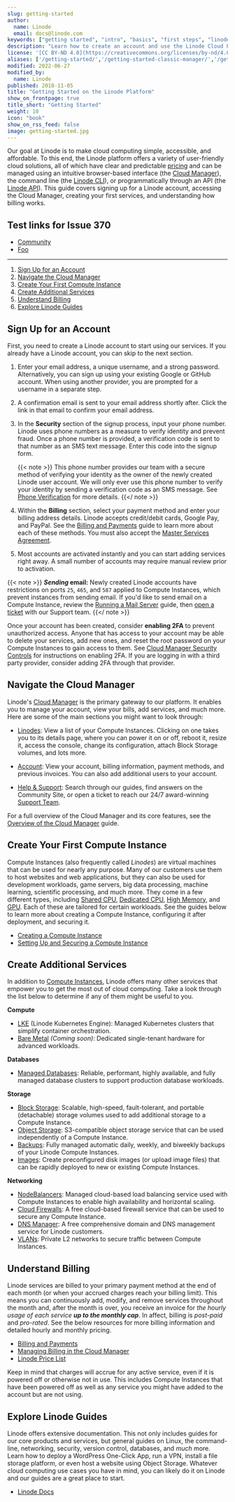 ```yaml
---
slug: getting-started
author:
  name: Linode
  email: docs@linode.com
keywords: ["getting started", "intro", "basics", "first steps", "linode platform"]
description: "Learn how to create an account and use the Linode Cloud Platform."
license: '[CC BY-ND 4.0](https://creativecommons.org/licenses/by-nd/4.0)'
aliases: ['/getting-started/','/getting-started-classic-manager/','/getting-started-new-manager/','/guides/get-started/','/guides/getting-started-with-linode/']
modified: 2022-06-27
modified_by:
  name: Linode
published: 2018-11-05
title: "Getting Started on the Linode Platform"
show_on_frontpage: true
title_short: "Getting Started"
weight: 10
icon: "book"
show_on_rss_feed: false
image: getting-started.jpg
---
```


Our goal at Linode is to make cloud computing simple, accessible, and affordable. To this end, the Linode platform offers a variety of user-friendly cloud solutions, all of which have clear and predictable [pricing](https://www.linode.com/pricing/) and can be managed using an intuitive browser-based interface (the [Cloud Manager](https://www.linode.com/products/cloud-manager/)), the command line (the [Linode CLI](https://www.linode.com/products/cli/)), or programmatically through an API (the [Linode API](https://www.linode.com/products/linode-api/)). This guide covers signing up for a Linode account, accessing the Cloud Manager, creating your first services, and understanding how billing works.


## Test links for Issue 370


* [Community](/docs/community/)
* [Foo](/docs/foo/)


---



1. [Sign Up for an Account](#sign-up-for-an-account)
1. [Navigate the Cloud Manager](#navigate-the-cloud-manager)
1. [Create Your First Compute Instance](#create-your-first-compute-instance)
1. [Create Additional Services](#create-additional-services)
1. [Understand Billing](#understand-billing)
1. [Explore Linode Guides](#explore-linode-guides)

## Sign Up for an Account

First, you need to create a Linode account to start using our services. If you already have a Linode account, you can skip to the next section.

1. Enter your email address, a unique username, and a strong password. Alternatively, you can sign up using your existing Google or GitHub account. When using another provider, you are prompted for a username in a separate step.

1. A confirmation email is sent to your email address shortly after. Click the link in that email to confirm your email address.

1. In the **Security** section of the signup process, input your phone number. Linode uses phone numbers as a measure to verify identity and prevent fraud. Once a phone number is provided, a verification code is sent to that number as an SMS text message. Enter this code into the signup form.

    {{< note >}}
This phone number provides our team with a secure method of verifying your identity as the owner of the newly created Linode user account. We will only ever use this phone number to verify your identity by sending a verification code as an SMS message. See [Phone Verification](/docs/guides/user-security-controls/#phone-verification) for more details.
{{</ note >}}

1. Within the **Billing** section, select your payment method and enter your billing address details. Linode accepts credit/debit cards, Google Pay, and PayPal. See the [Billing and Payments](/docs/guides/how-linode-billing-works/#payments) guide to learn more about each of these methods. You must also accept the [Master Services Agreement](https://www.linode.com/legal-msa/).

1. Most accounts are activated instantly and you can start adding services right away. A small number of accounts may require manual review prior to activation.

{{< note >}}
***Sending* email:** Newly created Linode accounts have restrictions on ports `25`, `465`, and `587` applied to Compute Instances, which prevent instances from sending email. If you'd like to send email on a Compute Instance, review the [Running a Mail Server](/docs/email/running-a-mail-server/#sending-email-on-linode) guide, then [open a ticket](https://cloud.linode.com/support/tickets?type=closed&drawerOpen=true) with our Support team.
{{</ note >}}

Once your account has been created, consider **enabling 2FA** to prevent unauthorized access. Anyone that has access to your account may be able to delete your services, add new ones, and reset the root password on your Compute Instances to gain access to them. See [Cloud Manager Security Controls](/docs/guides/user-security-controls/) for instructions on enabling 2FA. If you are logging in with a third party provider, consider adding 2FA through that provider.

## Navigate the Cloud Manager

Linode's [Cloud Manager](https://cloud.linode.com/) is the primary gateway to our platform. It enables you to manage your account, view your bills, add services, and much more. Here are some of the main sections you might want to look through:

- [Linodes](https://cloud.linode.com/linodes): View a list of your Compute Instances. Clicking on one takes you to its details page, where you can power it on or off, reboot it, resize it, access the console, change its configuration, attach Block Storage volumes, and lots more.

- [Account](https://cloud.linode.com/account/billing): View your account, billing information, payment methods, and previous invoices. You can also add additional users to your account.

- [Help & Support](https://cloud.linode.com/support): Search through our guides, find answers on the Community Site, or open a ticket to reach our 24/7 award-winning [Support Team](https://www.linode.com/support-experience/).

For a full overview of the Cloud Manager and its core features, see the [Overview of the Cloud Manager](/docs/guides/an-overview-of-the-linode-cloud-manager/) guide.

## Create Your First Compute Instance

Compute Instances (also frequently called *Linodes*) are virtual machines that can be used for nearly any purpose. Many of our customers use them to host websites and web applications, but they can also be used for development workloads, game servers, big data processing, machine learning, scientific processing, and much more. They come in a few different types, including [Shared CPU](https://www.linode.com/products/shared/), [Dedicated CPU](https://www.linode.com/products/dedicated-cpu/), [High Memory](https://www.linode.com/products/high-memory/), and [GPU](https://www.linode.com/products/gpu/). Each of these are tailored for certain workloads. See the guides below to learn more about creating a Compute Instance, configuring it after deployment, and securing it.

- [Creating a Compute Instance](/docs/guides/creating-a-compute-instance/)
- [Setting Up and Securing a Compute Instance](/docs/guides/set-up-and-secure/)

## Create Additional Services

In addition to [Compute Instances](#create-your-first-compute-instance), Linode offers many other services that empower you to get the most out of cloud computing. Take a look through the list below to determine if any of them might be useful to you.

**Compute**

- [LKE](https://www.linode.com/products/kubernetes/) (Linode Kubernetes Engine): Managed Kubernetes clusters that simplify container orchestration.
- [Bare Metal](https://www.linode.com/products/bare-metal/) *(Coming soon)*: Dedicated single-tenant hardware for advanced workloads.

**Databases**

- [Managed Databases](https://www.linode.com/products/databases/): Reliable, performant, highly available, and fully managed database clusters to support production database workloads.

**Storage**

- [Block Storage](https://www.linode.com/products/block-storage/): Scalable, high-speed, fault-tolerant, and portable (detachable) storage volumes used to add additional storage to a Compute Instance.
- [Object Storage](https://www.linode.com/products/object-storage/): S3-compatible object storage service that can be used independently of a Compute Instance.
- [Backups](https://www.linode.com/products/backups/): Fully managed automatic daily, weekly, and biweekly backups of your Linode Compute Instances.
- [Images](https://www.linode.com/products/images/): Create preconfigured disk images (or upload image files) that can be rapidly deployed to new or existing Compute Instances.

**Networking**

- [NodeBalancers](https://www.linode.com/products/nodebalancers/): Managed cloud-based load balancing service used with Compute Instances to enable high availability and horizontal scaling.
- [Cloud Firewalls](https://www.linode.com/products/cloud-firewall/): A free cloud-based firewall service that can be used to secure any Compute Instance.
- [DNS Manager](https://www.linode.com/products/dns-manager/): A free comprehensive domain and DNS management service for Linode customers.
- [VLANs](https://www.linode.com/products/vlan/): Private L2 networks to secure traffic between Compute Instances.

## Understand Billing

Linode services are billed to your primary payment method at the end of each month (or when your accrued charges reach your billing limit). This means you can continuously add, modify, and remove services throughout the month and, after the month is over, you receive an invoice for *the hourly usage of each service **up to the monthly cap***. In affect, billing is *post-paid* and *pro-rated*. See the below resources for more billing information and detailed hourly and monthly pricing.

- [Billing and Payments](/docs/guides/understanding-billing-and-payments/)
- [Managing Billing in the Cloud Manager](/docs/guides/manage-billing-in-cloud-manager/)
- [Linode Price List](https://www.linode.com/pricing/)

Keep in mind that charges will accrue for any active service, even if it is powered off or otherwise not in use. This includes Compute Instances that have been powered off as well as any service you might have added to the account but are not using.

## Explore Linode Guides

Linode offers extensive documentation. This not only includes guides for our core products and services, but general guides on Linux, the command-line, networking, security, version control, databases, and *much* more. Learn how to deploy a WordPress One-Click App, run a VPN, install a file storage platform, or even host a website using Object Storage. Whatever cloud computing use cases you have in mind, you can likely do it on Linode and our guides are a great place to start.

- [Linode Docs](/docs/)
